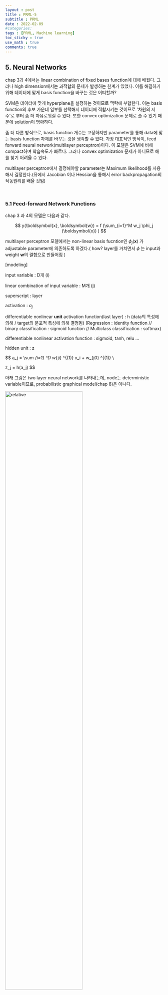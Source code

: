 ```yaml
---
layout : post
title : PRML-5
subtitle : PRML
date : 2022-02-09
#categories:
tags : [PRML, Machine learning]
toc_sticky : true
use_math : true
comments: true
--- 
```



## 5. Neural Networks

chap 3과 4에서는 linear combination of fixed bases function에 대해 배웠다. 그러나 high dimension에서는 과적합의 문제가 발생하는 한계가 있었다. 이를 해결하기 위해 데이터에 맞게 basis function을 바꾸는 것은 어떠할까? 

SVM은 데이터에 맞게 hyperplane을 설정하는 것이므로 맥락에 부합한다. 이는 basis function의 후보 가운데 일부를 선택해서 데이터에 적합시키는 것이므로 '차원의 저주'로 부터 좀 더 자유로워질 수 있다. 또한 convex optimization 문제로 풀 수 있기 때문에 solution이 명확하다.

좀 더 다른 방식으로, basis function 개수는 고정하지만 parameter를 통해 data에 맞는 basis function 자체를 바꾸는 것을 생각할 수 있다. 가장 대표적인 방식이, feed forward neural network(multilayer perceptron)이다. 이 모델은 SVM에 비해 compact하며 학습속도가 빠르다. 그러나 convex optimization 문제가 아니므로 해를 찾기 어려울 수 있다. 

multilayer perceptron에서 결정해야할 parameter는 Maximum likelihood를 사용해서 결정한다.(뒤에서 Jacobian 이나 Hessian을 통해서 error backpropagation의 작동원리를 배울 것임)


<br>


### 5.1 Feed-forward Network Functions

chap 3 과 4의 모델은 다음과 같다.

$$
y(\boldsymbol{x}, \boldsymbol{w}) = f (\sum_{i=1}^M w_j \phi_j (\boldsymbol{x}) )
$$

multilayer perceptron 모델에서는 non-linear basis fucntion인 $\phi_j (\boldsymbol{x})$ 가 adjustable parameter에 의존하도록 하겠다.( how? layer를 거치면서 
$\phi$ 는 input과 weight 
$\boldsymbol{w}$의 결합으로 만들어짐 )

[modeling]

input variable : D개 (i)

linear combination of input variable : M개 (j)

superscript : layer

activation : 
$a_j$

differentiable nonlinear **unit** activation function(last layer)  : h (data의 특성에 의해 / target의 분포적 특성에 의해 결정됨) (Regression : identity function // binary classification : sigmoid function // Multiclass classification : softmax)


differentiable nonlinear activation function  : sigmoid, tanh, relu ... 

hidden unit : z

$$
a_j = \sum _{i=1} ^D w_{ji} ^{(1)} x_i + w_{j0} ^{(1)} \\

z_j = h(a_j)
$$

아래 그림은 two layer neural network를 나타내는데, node는 deterministic variable이므로, probabilistic graphical model(chap 8)은 아니다. 

<img src='{{"/assets/img/prml-5-1.png"| relative_url}}'  width="70%" height="70%" title="1" alt='relative'>

식과 그림에서도 알 수 있듯, 각 layer는 perceptron 모델과 매우 유사하다. 결국 perceptron 모델 또한 에러를 줄이는 perceptron parameter w를 결정하고자 한다. 그러나 perceptron 모델은 class를 +1 과 -1 로 나누는 데에서 activation function이 step function인 반면, neural network에서는 differentiable 하다는 것이 차이라 할 수 있다. 

만약 hidden unit이 linear라면 결국 식 (5.7) 와 같이 중첩해서 식을 쓸 필요가 없고, input 과 output만이 있는 매우 simple한 모델을 만들 수 있을 것이다. 이러한 형태는 나중에 12장에서 배울 principal component analysis와 매우 유사하다고 할 수 있다.


network architecture에서 자주 사용되는 skip-layer connection은 경사소실을 막아, sparse 모델이 특정 gredient에만 영향을 크게 받는 것을 방지한다.

"모든 input 과 oupter이 hidden layer 에 의해 연결된다면 weight는 어떻게 정할 것인가 => maximum likelihood and Bayesian apporach "

아래 그림은 hidden unit과 network 학습 결과를 보여준다.


<img src='{{"/assets/img/prml-5-2.png"| relative_url}}'  width="70%" height="70%" title="1" alt='relative'>


<img src='{{"/assets/img/prml-5-3.png"| relative_url}}'  width="70%" height="70%" title="1" alt='relative'>


<br>


#### 5.1.1 Weight-space symmetries

feed-forward network의 특징 중 하나는, weight vector에 대한 multiple distinct choice 가 결국 같은 mapping function을 만들어 낸다는 것이다. 

ex1 ) tanh function와 같은 기함수의 특징을 활용할 때 M개의 hidden unit에 대해 $2^M$ 개의 weight vector가 동일한 network를 만들어 낼 것이다. 

ex2 ) hidden unit의 순서를 바꾸면 된다.  


<br>


### 5.2 Network Training


polynomial curve fitting(chap 1) 에서는 sum of square error function을 minimize 하는 parameter 값을 추정하는 것을 배웠다. neural network에서도 마찬가지로 parameter를 추정하는 것이 중요하다. 

우선 network output에 대한 확률적 접근을 할 수 있다.

target $\boldsymbol{t}$ 가 Gaussian distribution을 따른다고 생각해보자. Regression setting에서 unit activation function을 생각하면 parameter에 대한 MLE를 찾을 수 있다. 또한 Gaussian 가정 하에서는 likelihood function을 최대화 하는 것은 sum of square error function을 최소화 하는 것과 같다. 

가우시안의 경우에는 convex 문제를 쉽게 풀 수 있지만, 실제로 많은 경우에는 network function이 non-linearity를 가지고 있고, error function 또한 마찬가지이다. => analytic 하게 구해야 한다.


binary classification의 경우는 maximum likelihood 방식으로 parameter를 추정하는 것이 cross entropy error function을 최소화 하는 것과 동일하다. (sum of square error는 학습의 속도 또한 느리며, ML 방식에서 도출할 수 없는 error 이므로 generalization이 어렵다) 또한 target이 특정 분포를 따르는 것이 아니라, 0 또는 1로 명확하게 labelling 되어 있기 때문에 분산을 정의할 필요가 없다. 


binary classification with multiple target의 경우, linear classification은 각 linear model이 output과 각각 linearly independent 하게 영향을 주지만, neural network에서는 각 input이 각 output에 non-linearly 영향을 준다는 것이다. 

<br>


#### 5.2.1 Parameter optimization

geometric apporach

<img src='{{"/assets/img/prml-5-4.png"| relative_url}}'  width="70%" height="70%" title="1" alt='relative'>



weight space에서 $\delta \boldsymbol{w}$ 만큼 움직였을 때, error function의 변화는 
$\delta E \simeq \delta \boldsymbol{w}^T \nabla E(\boldsymbol{w}$) 이고 이때 gredient는 error를 가장 많이 줄이는 방향이다. 따라서 gredient가 0에 매우 근사할 때 error를 가장 작게 하는 값에 도달했다고 할 수 있다.

"Points at which the gradient vanishes are called stationary points and may be further classified into minima, maxima, and saddle point"

Network 안에는 수많은 inequivalent stationary point 와 inequivalent minima 가 존재한다. 그러나 반드시 global minima를 찾을 필요는 없으며 존재하지 않을 수도 있다. 실제로 할 수 있는 것은 local minima 후보지를 몇개 선정한 다음 이를 비교해서 최적의 값을 찾는 것이다. 

(Newton-Rhapson 방법과 같이 iterative하게 parameter 값을 추정해야할 경우도 있다.)

<br>

<br>


### 5.5 Regularization in Neural Networks

hidden unit의 개수는 모델을 설계할 때 정하는 free parameter이며 모델 자체의 성능을 결정하게 된다. 한 방법으로 maximum likelihood setting을 통해서 최적의 hidden unit 개수를 결정할 수도 있을 것이다. 아래 그림은 hidden unit의 개수에 따른 fitting 결과를 보여준다.

<img src='{{"/assets/img/prml-5-5.png"| relative_url}}'  width="70%" height="70%" title="1" alt='relative'>

overfitting을 방지하는 방법으로는 초기에 hidden unit의 개수를 매우 큰 모형을 만든 다음 데이터를 적합해가면서 sparse한 모형을 만들어 내는 방식이 있다. 이를 위해 regularized error를 설정하는 것을 생각해볼 수 있다.(weight decay) 또한, 이전에도 배웠지만 L2 regularization 하에서 최적의 계수를 찾는 것은 gaussian prior에서 MAP를 찾는 것과 동일하다. 

$$
\tilde E(\boldsymbol{w}) =E(\boldsymbol{w}) + \frac{\lambda}{2}\boldsymbol{w}^T\boldsymbol{w}
$$




또다른 방법으로는 validation set을 통해서도 적절한 hidden unit의 개수를 설정할 수 있을 것이다(또한 hidden unit을 만드는 weight를 결정할 수 있을 것이다)


<br>

#### 5.5.1 Consistent Gaussian Priors

weight decay의 한계는 neural network mapping에서 weight에 대한 transformation(scaling)
과 일치하지 않는 부분이 있다는 것이다. 

기존 데이터를 transform한 데이터를 생각해보자. 두 데이터를 모델을 통해 train 했을 때, 일반적으로 weight 는 다르겠지만 두 모델의 동일한 layer의 weight는 linear transform으로 서로 표현될 수 있을 것이다. 이때에 regularization을 생각해보자. linear transform에 의해 변형된 데이터이므로, regularization 또한 동일한 데이터(변수)에 적용되어야 할 것이다.

그러나 위에서 본 regularized error 는 이러한 점을 만족하지 못한다.(layer 별로 activation function이 다르기 때문에 regularization 또한 다르게 적용되어야 한다) 이를 위해 새로운 regularization term을 제시한다. $\mathcal{w}_1$ 은 첫번째 layer, 
$\mathcal{w}_2$ 는 두번째 layer를 의미한다. 

$$
\frac{\lambda_1}{2}\sum_{w \in \mathcal{w}_1}w^2 + \frac{\lambda_2}{2}\sum_{w \in \mathcal{w}_2}w^2
$$

weight의 prior를 고려한다면 prior는 다음과 같다.(regularizer can be interpreted as the negative loarithm of prior)

$$
p(\boldsymbol{w}) \propto exp(- \frac{1}{2} \sum_k \alpha_k ||\boldsymbol{w}||_k^2)
$$



<br>

#### 5.5.2 Early stopping

모델의 복잡성을 control하는 방법으로 regularization의 대안으로 early stopping을 제시한다. network training에서는 error는 비증가(non-increasing) 함수이다. 그러나 validation set을 통해 모델 검증을 해보면 training의 횟수가 늘어날수록, 즉 데이터에 과적합이 되는 경우 오히려 error가 커지는 현상을 발견할 수 있다. 즉, 적절한 training 횟수를 위해 early stopping이 필요하다.  

또한 자유도에 대한 내용이 언급되고 있다. 저자는 모델 학습이 진행될수록 네트워크의 degree of freedom이 증가할 것이라 말하고 있다. 모델 초기에는 모든 weight들이 동일하게 가중치를 가지고 있는 상태이나 training 동안 모델이 데이터에 적합되면서 일부 weight은 커지고 또 일부 weight은 작아지기 때문에 df의 값은 상대적으로 training 을 반복하면서 커진다고 할 수 있다.


<br>

#### 5.5.3 Invariances

pattern recognition에서 input의 tranforming에 대해서 결과가 바뀌어서는 안된다. 예를들어 input data의 position을 바꾼다거나, 혹은 사이즈를 바꾼다거나 하는 등의 transforming은 결과값을 다르게 만들어서는 안될 것이다. 

만약 데이터가 매우 많다면 모델의 invariance는 자연스럽게 학습될 것이다. 많은 데이터 안에서는 자연스럽게 여러가지 transforming에 대한 것을 학습할 수 있기 때문이다. 그러나 데이터가 많지 않다면?? 요구되는 invariant 가 매우 많다면?? 

이에 대한 대안으로 책에서는 4가지를 제시한다

1. data augmentation(replication을 batch 각각에 넣어주면 더 좋을 것)

2. regularization term(transforming을 제한, 뒤에 나오는 tangent propagation)

3. tranformation과 관련없는 변수를 미리 추출

4. network 모델 자체에 invariance properties를 만들어 놓음. (local receptive fields, shared weights)



<br>

#### 5.5.4 Tangent propagation

continuous transformation에 대해서만 고려해보자.(rotation not reflection)

특정 변환에 의해서 D 차원 input space 에서 M차원의 manifold로 변형될 수 있다. 아래 그림을 보자.

<img src='{{"/assets/img/prml-5-6.png"| relative_url}}'  width="70%" height="70%" title="1" alt='relative'>

$\xi$에 의해 transformation이 되고 있고 이러한 변형을
$s(x_n, \xi)$ 라고 할 수 있다. 
이때 point $x_n$에서 tangent 값은 아래와 같다.

$$
\tau_n = \frac {\partial s(x_n, \xi)}{\partial \xi} |_{\xi = 0}
$$


output에 대한 derivative 는 아래와 같다.

$$
\frac{\partial y_k}{\partial \xi} | _{\xi=0} = \sum_{i=1}^D \frac{\partial y_k}{\partial x_i} \frac{\partial x_i}{\partial \xi} |_{\xi=0} = \sum_{i=1}^D J_{ki} \tau_i

$$


이를 활용해서 error function을 변형해보자. 

regularization coefficient $\lambda$와 regularization function 
$\Omega$ 에 대해서 

$$
\Omega = \frac{1}{2} \sum_n \sum_k ( \frac{\partial y_k}{\partial \xi} | _{\xi=0} )^2
$$

$$
\tilde E = E + \lambda \Omega
$$

라고 둘 수 있다. 만일 transformation에 대해서 network mapping function이 invariant 하다면 regularization function $\Omega$는 zero가 될 것이다. 
또한 $\lambda$ 값은 데이터에 대한 fitting과 invariant property에 대한 학습을 조절해주는 역할을 한다.  

이를 통해 볼때, regularization function은 결국 Jacobian을 통해 weight 에 영향을 받는다. 그러므로 backpropagation 방식과 동일하게 regularizer의 derivative를 구해 적절한 weight을 업데이트한다. 즉 tangent propagation 방식은 앞에서 학습한 regularization과 그 방식이 거의 유사한 것이다. 

비슷한 테크닉으로, tangent distance는 nearest-neighbour classifier와 같은 distance 기반의 분석법에서 invariance property를 찾아낼 수 있다.

<br>


#### 5.5.6 Convolutional networks

5.5.3에서 나오는 4가지 방법 중 마지막 방법을 설명해보도록 하겠다. 이 단락에서는 network 구조 자체에 invariance properties를 만들고자 한다. 이러한 시도는 이미지 데이터 처리에 사용되는 convolutional neural network의 기반이 되었다. 

미묘한 변화까지도 감지하기 위한 네트워크 구조를 만들기 위해 fully connected network를 만든다고 해도, '이미지' 데이터는 주변 데이터들과 큰 상관관계를 갖는다는 특성이 있다. 그러므로 vision 분야에서는 *local feature* 를 찾아내려는 시도를 많이하고 있다.(cnn의 핵심 = feature extraction)

convolutional neural network는 local feature를 찾기 위해 local receptive field // weight sharing // subsampling 이라는 3가지 개념을 제시한다.

input image는 sharing weight을 통해서 학습이 되고, image의 subregion으로부터 weight와 bias를 통해 unit으로 이뤄진 feature map을 만든다. 여기서 각 unit들은 feature detector의 역할을 한다. 혹여나 이미지가 이동된다고 하더라도, feature map에서의 활성위치(unit) 만 바뀌면 되기 때문에 invariance가 유지된다. 

convolutional unit의 output은 subsampling layer의 input을 만든다. subsampling unit은 feature map의 정보를 보다 압축한다. 따라서 image shift 가 발생하는 경우 이를 보다 민감하게 찾게 된다.(pooling과 유사?)

이를 정리하면 Convolutional neural network를 다음과 같은 구조로 표현할 수 있다.

<img src='{{"/assets/img/prml-5-7.png"| relative_url}}'  width="70%" height="70%" title="1" alt='relative'>


<br>

#### 5.5.7 Soft weight sharing

모델 복잡도를 통제하는 방법 중 하나로 그룹화를 한 뒤 동일한 weight을 주는 것을 들 수 있다. 이 방법은 translation invariance를 위한 방법 중 하나이기도 하다. 이 방법은 weight에 대한 제약이 선행(그룹 간 weight의 평균, 그룹내 weight의 분산)되어야 하며, soft한 제약을 통해 특정 그룹의 weight가 similar value를 갖도록 한다.  

따라서 이 방식은 결국 mixture model을 고려하는 것과 동일시된다. 확률밀도함수는 다음과 같다

$$
\begin{align}
& p(w_i) = \sum _{j=1} ^ M \pi_j \mathcal{N}(w_i | \mu_j, \sigma_j^2) \\

& p(\boldsymbol{w}) = \prod _i p(w_i)
\end{align}
$$

negative loagrithm(ML을 극대화하는 것과 동일)을 통해 regularization function을 다음과 같이 만들 수 있다.

$$
\Omega(\boldsymbol{w}) = - \sum_i ln (\sum_{j=1} ^M \pi_j \mathcal{N}(w_i | \mu_j, \sigma_j^2))
$$

total error function은 아래와 같다.

$$
\tilde E(\boldsymbol{w}) = E(\boldsymbol{w}) + \lambda \Omega(\boldsymbol{w})
$$

이와 같이 정의한 error는 weight w와 파라미터인 $\pi, \mu, \sigma$ 에 의해 minimize된다. 그 방법으로는 conjugate-gradients 혹은 quasi-Newton method 같은 것으로 weight를 업데이트하면서 동시에 EM알고리즘을 통해 mixture distribution의 파라미터 값을 업데이트하는 방식이 있다.(공동 최적화를 통한 수치적 안정성)


total error function에 대한 derivative 를 구하기 위해서 우선 coefficient 인 $\pi$ 에 대한 prior를 
$\pi_j$로 먼저 설정한 뒤, posterior를 나타낸다.


$$
\textrm{posterior} \ \ \gamma_j(w) = \frac {\pi_j \mathcal{N}(w|\mu_j, \sigma_j ^2)}{\sum_k \pi_j \mathcal{N}(w|\mu_j, \sigma_j ^2)}
$$


이때 total error function에 대한 derivative를 살펴보자. weight에 대한 derivative 는 다음과 같다.


$$
\frac {\partial \tilde E}{\partial w_i} = \frac {\partial E}{\partial w_i} + \lambda \sum_j \gamma_j(w_i) \frac {(w_i - \mu_j)}{\sigma^2 _j}
$$

식을 자세히 보면 regularization term은 weight을 $j^{th}$  Gaussian의 중심으로 모으는 역할을 하고 있음을 알 수 있다(표준화)

비슷하게 $\mu , \sigma $ 에 대해서도 derivative 를 구할 수 있으며, 의미는 비슷하다.(sharing, grouping)

만일 $\sigma^2 _j = exp(\eta_j)$ 라고 둔다면 분산의 값이 0이 되는 경우를 막을 수 있으므로 유용하다.(9장 mixture model에서 설명)

mixing coefficient에 대한 제약을 위해(합 1) softmax function을 사용할 수 있으며 여기서 또한 의미를 찾아낼 수 있다. 



<br>


### 5.6 Mixture Density Networks

supervised learning의 목적은 조건부분포 
$p(t | x)$
를 구하고자 하는 것이다. 그러나 실제 문제들에서 Gaussian을 가정하는 것은 잘못된 결과를 이르게 할 수도 있다. 

causality를 기반으로 한 forward problem은 many to one의 문제로 인과관계에 의한 정확한 결과를 예측할 수 있다. 반면 inverse problem을 생각해보자. 즉 one to many 의 문제를 푸는 것으로, 어떤 현상들이 발생했을 때 이를 바탕으로 특정사건이 일어날 것이라 예측할 수 있을지 단정짓기 어렵다. (명확한 인과관계가 밝혀지지 않는 이상 어떠한 결과를 가져올지 단정짓기 어렵다) 

아래 그림은 forward problem과 inverse problem을 설명한다.

<img src='{{"/assets/img/prml-5-8.png"| relative_url}}'  width="70%" height="70%" title="1" alt='relative'>

그럼 조건부분포를 찾기위한 일반적인 framework는 없을까?

이 책에서는 mixture density network를 제시한다. 즉 mixing coefficients 와 component density 모두를 input vector X에 대한 flexible function으로 생각하는 것이다. 

Gaussian components 를 가정한다면 아래와 같은 모델을 만들 수 있다

$$
p(t|x) = \sum _{k=1} ^K \pi_k(x) \ \mathcal{N}(t|\mu_k(x), \sigma_k ^2 (x))
$$

이 모델은 input vector에 의해 component의 분산이 영향을 받는 heteroscedastic model(이분산성 모델)이다.

mixture 모델에서 $\pi_k(x), \mu_k (x),  \sigma_k ^2 (x)$ 는 neural network 모델의 output에 영향을 받는다. 즉 mixture model의 parameter를 찾는 데에 hidden unit이 모두 공유된다. 그래서 만약 L개의 mixture component와 output t가 K개의 component를 가진다면 network는 L 개의 output unit activation $a_k ^ {\pi}$ 과
K개의 output $a_k ^ {\sigma}$, 
L x K 개의 output  $a_{kj} ^ {\mu}$ 를 갖게 될 것이다. 

즉 network의 output 수는 (K+2)L 이며 mixture를 고려하지 않을 때에는 K 개의 output 만을 가진다는 데에서 비교된다.


이때 coefficeint의 조건과, 분산값이 양이 된다는 조건을 만족시키기 위해 softmax output form이나 exponential을 활용하면 error function은 다음과 같다. 

$$
E(w) = - \sum _{n=1} ^N ln \ \{ \sum_{k=1}^k \pi_k(x_n,\boldsymbol{w}) \mathcal{N}(t_n | \mu_k(x_n, \boldsymbol{w}), \sigma_k^2(x_n, \boldsymbol{w})    \}
$$

derivative 를 구하는 방식은 5.5.7에서와 유사하게 생각할 수 있을 것이며, mixture model이므로 prior를 정의하고 posterior를 도입하도록 한다.

<img src='{{"/assets/img/prml-5-9.png"| relative_url}}'  width="70%" height="70%" title="1" alt='relative'>

교재에서 제시하는 toy example을 볼 때, 찾고싶은 조건부분포
$p(t|x)$
는 그림 (c)에서처럼 multimodal이다. 

mixture model을 통해
$p(t|x)$
를 구하게 되면 이를 활용한 대표값을 구할 수 있다

=>
$E(\boldsymbol{t}|x) , E(||\boldsymbol{t} - E(\boldsymbol{t}|x)||^2|x) $

그러나 평균값이 항상 데이터를 잘 나타낸다고 할 수는 없다. 로봇팔 문제를 생각해보면 inverse problem에서 두가지 가능한 해의 평균이 옳은 답이라 말하기는 힘들다. 이를 해결하기 위해서는 가능성이 높은 성분의 평균값을 각각의 x값에 대해 구하는 것이다. 이는 그림 (d)에서 잘 나타난다.


<br>

